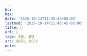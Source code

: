 ```yaml
---
bc:
hex:
date: '2025-10-13T11:28:43+08:00'
lastmod: '2025-10-14T21:46:45-08:00'
title: 󰞘
url: 󰞘
tags: [睿, 睿]
src: GHZR, DCCV
note:
---
```

